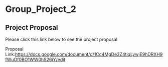 # Group_Project_2

## Project Proposal

Please click this link below to see the project proposal 

Proposal Link:https://docs.google.com/document/d/1Cc4MgDe3Z4tiqLywjE9hDRXH9fWuOf0BO1WW0hS26iY/edit
